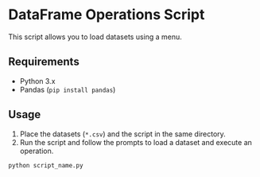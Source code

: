 # DataFrame Operations Script

This script allows you to load datasets using a menu.






## Requirements
- Python 3.x
- Pandas (`pip install pandas`)




## Usage
1. Place the datasets (`*.csv`) and the script in the same directory.
2. Run the script and follow the prompts to load a dataset and execute an operation.

```bash
python script_name.py